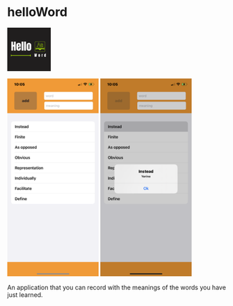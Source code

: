 # helloWord

<p float="left">
  <img src="https://github.com/BurakAltunoluk/helloWord/blob/main/HelloWord/MemoWord/Assets.xcassets/AppIcon.appiconset/1024.png" width="100" >
</p>

<p float="left">
  <img src="https://github.com/BurakAltunoluk/helloWord/blob/main/HelloWord/MemoWord/ScreenShoot/IMG_0972.PNG" width="210" >
  <img src="https://github.com/BurakAltunoluk/helloWord/blob/main/HelloWord/MemoWord/ScreenShoot/IMG_0973.PNG" width="210" /> 
</p>


An application that you can record with the meanings of the words you have just learned.
